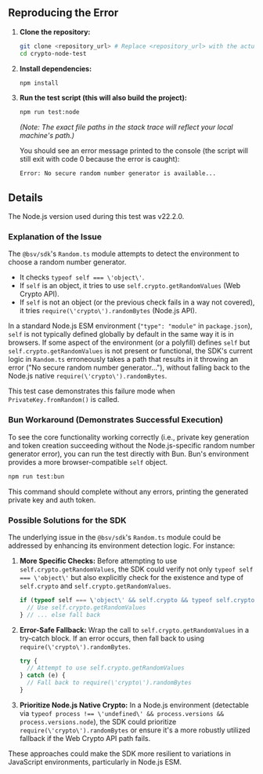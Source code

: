 ## Reproducing the Error

1.  **Clone the repository:**
    ```bash
    git clone <repository_url> # Replace <repository_url> with the actual URL
    cd crypto-node-test
    ```
2.  **Install dependencies:**
    ```bash
    npm install
    ```
3.  **Run the test script (this will also build the project):**
    ```bash
    npm run test:node
    ```
    *(Note: The exact file paths in the stack trace will reflect your local machine\'s path.)*

    You should see an error message printed to the console (the script will still exit with code 0 because the error is caught):
    ```
    Error: No secure random number generator is available...
    ```

## Details

The Node.js version used during this test was v22.2.0.

### Explanation of the Issue

The `@bsv/sdk`\'s `Random.ts` module attempts to detect the environment to choose a random number generator.
- It checks `typeof self === \'object\'`.
- If `self` is an object, it tries to use `self.crypto.getRandomValues` (Web Crypto API).
- If `self` is not an object (or the previous check fails in a way not covered), it tries `require(\'crypto\').randomBytes` (Node.js API).

In a standard Node.js ESM environment (`"type": "module"` in `package.json`), `self` is not typically defined globally by default in the same way it is in browsers. If some aspect of the environment (or a polyfill) defines `self` but `self.crypto.getRandomValues` is not present or functional, the SDK\'s current logic in `Random.ts` erroneously takes a path that results in it throwing an error ("No secure random number generator..."), without falling back to the Node.js native `require(\'crypto\').randomBytes`.

This test case demonstrates this failure mode when `PrivateKey.fromRandom()` is called.

### Bun Workaround (Demonstrates Successful Execution)

To see the core functionality working correctly (i.e., private key generation and token creation succeeding without the Node.js-specific random number generator error), you can run the test directly with Bun. Bun\'s environment provides a more browser-compatible `self` object.

```bash
npm run test:bun
```
This command should complete without any errors, printing the generated private key and auth token.

### Possible Solutions for the SDK

The underlying issue in the `@bsv/sdk`\'s `Random.ts` module could be addressed by enhancing its environment detection logic. For instance:

1.  **More Specific Checks:** Before attempting to use `self.crypto.getRandomValues`, the SDK could verify not only `typeof self === \'object\'` but also explicitly check for the existence and type of `self.crypto` and `self.crypto.getRandomValues`.
    ```javascript
    if (typeof self === \'object\' && self.crypto && typeof self.crypto.getRandomValues === \'function\') {
      // Use self.crypto.getRandomValues
    } // ... else fall back
    ```
2.  **Error-Safe Fallback:** Wrap the call to `self.crypto.getRandomValues` in a try-catch block. If an error occurs, then fall back to using `require(\'crypto\').randomBytes`.
    ```javascript
    try {
      // Attempt to use self.crypto.getRandomValues
    } catch (e) {
      // Fall back to require(\'crypto\').randomBytes
    }
    ```
3.  **Prioritize Node.js Native Crypto:** In a Node.js environment (detectable via `typeof process !== \'undefined\' && process.versions && process.versions.node`), the SDK could prioritize `require(\'crypto\').randomBytes` or ensure it\'s a more robustly utilized fallback if the Web Crypto API path fails.

These approaches could make the SDK more resilient to variations in JavaScript environments, particularly in Node.js ESM.